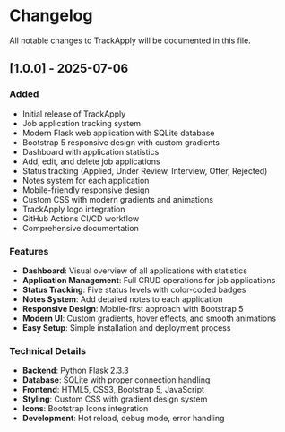 # Changelog

All notable changes to TrackApply will be documented in this file.

## [1.0.0] - 2025-07-06

### Added
- Initial release of TrackApply
- Job application tracking system
- Modern Flask web application with SQLite database
- Bootstrap 5 responsive design with custom gradients
- Dashboard with application statistics
- Add, edit, and delete job applications
- Status tracking (Applied, Under Review, Interview, Offer, Rejected)
- Notes system for each application
- Mobile-friendly responsive design
- Custom CSS with modern gradients and animations
- TrackApply logo integration
- GitHub Actions CI/CD workflow
- Comprehensive documentation

### Features
- **Dashboard**: Visual overview of all applications with statistics
- **Application Management**: Full CRUD operations for job applications
- **Status Tracking**: Five status levels with color-coded badges
- **Notes System**: Add detailed notes to each application
- **Responsive Design**: Mobile-first approach with Bootstrap 5
- **Modern UI**: Custom gradients, hover effects, and smooth animations
- **Easy Setup**: Simple installation and deployment process

### Technical Details
- **Backend**: Python Flask 2.3.3
- **Database**: SQLite with proper connection handling
- **Frontend**: HTML5, CSS3, Bootstrap 5, JavaScript
- **Styling**: Custom CSS with gradient design system
- **Icons**: Bootstrap Icons integration
- **Development**: Hot reload, debug mode, error handling

